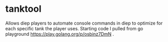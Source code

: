 # tanktool
Allows diep players to automate console commands in diep to optimize for each specific tank the player uses.
Starting code I pulled from go playground https://play.golang.org/p/osbinz7DmN .